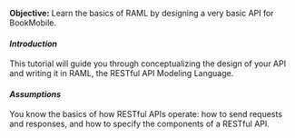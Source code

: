 **Objective:** Learn the basics of RAML by designing a very basic API for BookMobile.

#### *Introduction*
This tutorial will guide you through conceptualizing the design of your API and writing it in RAML, the RESTful API Modeling Language.

#### *Assumptions*
You know the basics of how RESTful APIs operate: how to send requests and responses, and how to specify the components of a RESTful API.